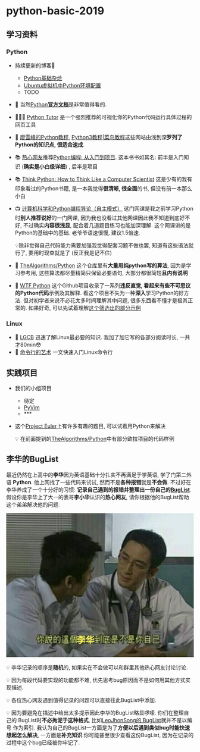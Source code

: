 # python-basic-2019

## 学习资料

### Python
- 持续更新的博客💪

  - [Python基础杂烩](https://uestc-msc.github.io/2019/10/15/Python%E5%9F%BA%E7%A1%80%E6%9D%82%E7%83%A9/)
  - [Ubuntu虚拟机中Python环境配置](https://uestc-msc.github.io/2019/10/09/Ubuntu%E8%99%9A%E6%8B%9F%E6%9C%BA%E4%B8%ADPython%E7%8E%AF%E5%A2%83%E9%85%8D%E7%BD%AE/)
  - TODO

- 📖 当然[Python**官方文档**](https://docs.python.org/zh-cn/3/)是非常值得看的.

- 🌟🌟🌟 [Python Tutor](http://pythontutor.com/) 是一个强烈推荐的可视化你的Python代码运行具体过程的网页工具

- 📑 [廖雪峰的Python教程](https://www.liaoxuefeng.com/wiki/0014316089557264a6b348958f449949df42a6d3a2e542c000), [Python3教程|菜鸟教程](https://www.runoob.com/python3/python3-tutorial.html)这些网站由浅到深**罗列了Python的知识点, 很适合速成**.
- 📚 [热心网友](http://ldzhangyx.github.io/)推荐[Python编程: 从入门到项目](https://github.com/ithou/awesome-programming-books/blob/master/Python/Python%E7%BC%96%E7%A8%8B%EF%BC%9A%E4%BB%8E%E5%85%A5%E9%97%A8%E5%88%B0%E5%AE%9E%E8%B7%B5.pdf). 这本书书如其名: 前半是入门知识 (**确实是小白级详细**) , 后半是项目
- 📚 [Think Python: How to Think Like a Computer Scientist](http://www.greenteapress.com/thinkpython/html/index.html) 这是少有的我有印象看过的Python书籍, 是一本我觉得**很清晰, 很全面**的书, 但没有前一本那么小白
- 📺 [计算机科学和Python编程导论（自主模式）](http://www.xuetangx.com/courses/course-v1:MITx+6_00_1x+sp/about) 这门网课是我之前学习Python时**别人推荐说好**的一门网课, 因为我也没看过其他网课因此我不知道到底好不好, 不过确实**内容很浅显**, 配合着几道题目练习也能加深理解. 这个网课讲的是Python的基础中的基础. 老爷爷语速很慢, 建议1.5倍速.

  💡除非觉得自己代码能力需要加强我觉得配套习题不做也罢, 知道有这些语法就行了, 要用时现查就是了 (反正我是记不住)
- 🧠 [TheAlgorithms/Python](https://github.com/TheAlgorithms/Python) 这个仓库里有**大量用纯python写的算法**, 因为是学习参考用, 这些算法都尽量精简只保留必要语句, 大部分都很简短**且内有说明**
- 📑 [WTF Python](https://github.com/satwikkansal/wtfpython) 这个Github项目收录了一系列**违反直觉, 看起来有些不可思议的Python代码**示例及其解释. 看这个项目不失为一种**深入**学习Python的好方法. 但对初学者来说不必花太多时间理解其中问题, 很多东西看不懂才是极其正常的. 如果好奇, 可以先试着理解[这个筛选出的部分示例](https://www.zhihu.com/question/29823322/answer/785465364)

### Linux

- 📑 [LGCB](https://happypeter.github.io/LGCB/) 迅速了解Linux最必要的知识. 我加了加它写的各部分阅读时长, 一共才80min😳
- 📃 [命令行的艺术](https://github.com/jlevy/the-art-of-command-line/blob/master/README-zh.md) 一文快速入门Linux命令行

## 实践项目

- 我们的小组项目
   - 待定
   - [PyVim](https://github.com/uestc-msc/pyVim)
   - \***
- 这个[Project Euler](https://projecteuler.net/archives)上有许多有趣的题目, 可以试着用Python来解决

  💡 在前面提到的[TheAlgorithms/Python](https://github.com/TheAlgorithms/Python)中有部分欧拉项目的代码样例

## 李华的BugList

最近仍然在上高中的**李华**因为英语基础十分扎实不再满足于学英语, 学了门第二外语
**Python**. 他上网找了一些代码来试试, 然而不是**各种报错**就是**不会做**. 不过好在李华养成了一个十分好的习惯:
**记录自己遇到的报错并整理出一份自己的[BugList](lihua-BugList.md)**.
假设你是李华上了大一的表哥**李小华**认识的**热心网友**, 请你根据他的BugList帮助这个弟弟解决他的问题.

![](friend.jpg)

💡 李华记录的顺序是**随机**的, 如果实在不会做可以和群里其他热心网友讨论讨论.

💡 因为每段代码要实现的功能都不难, 优先思考bug原因而不是如何用其他方式实现描述.

💡 各位热心网友遇到值得记录的问题可以直接往此BugList中添加.

💡 因为要避免在描述中给出太多提示因此李华的BugList略显啰嗦. 你们在整理自己的
BugList时**不必拘泥于这种格式**, 比如[LeoJhonSong的
BugList](https://leojhonsong.github.io/zh-CN/2019/02/05/Bug-List/)就并不是以编号
作为索引. 我认为自己的BugList一方面是为了**方便以后遇到类似bug时能快速想起怎么解决**,
一方面是**补充知识**.你可能甚至很少查看这份BugList, 因为在记录的过程中这个bug已经被你牢记了.
